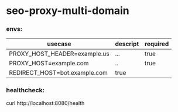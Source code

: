 # seo-proxy-multi-domain

### envs:

|usecase|descript|required|
|-|-|-|
|PROXY_HOST_HEADER=example.us|...|true|
|PROXY_HOST=example.com|..|true|
|REDIRECT_HOST=bot.example.com|true|

### healthcheck:
curl http://localhost:8080/health
